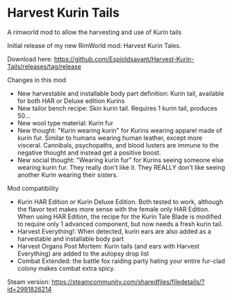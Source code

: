 # Harvest Kurin Tails
A rimworld mod to allow the harvesting and use of Kurin tails

Initial release of my new RimWorld mod: Harvest Kurin Tales.

Download here: https://github.com/EspioIdsavant/Harvest-Kurin-Tails/releases/tag/release

Changes in this mod

- New harvestable and installable body part definition: Kurin tail, available for both HAR or Deluxe edition Kurins
- New tailor bench recipe: Skin kurin tail. Requires 1 kurin tail, produces 50...
- New wool type material: Kurin fur
- New thought: "Kurin wearing kurin" for Kurins wearing apparel made of kurin fur. Similar to humans wearing human leather, except more visceral. Cannibals, psychopaths, and blood lusters are immune to the negative thought and instead get a positive boost.
- New social thought: "Wearing kurin fur" for Kurins seeing someone else wearing kurin fur. They really don't like it. They REALLY don't like seeing another Kurin wearing their sisters.

Mod compatibility

- Kurin HAR Edition or Kurin Deluxe Edition. Both tested to work, although the flavor text makes more sense with the female only HAR Edition. When using HAR Edition, the recipe for the Kurin Tale Blade is modified to require only 1 advanced component, but now needs a fresh kurin tail.
- Harvest Everything!: When detected, kurin ears are also added as a harvestable and installable body part
- Harvest Organs Post Mortem: Kurin tails (and ears with Harvest Everything) are added to the autopsy drop list
- Combat Extended: the battle fox raiding party hating your entire fur-clad colony makes combat extra spicy.

Steam version: https://steamcommunity.com/sharedfiles/filedetails/?id=2991826214
